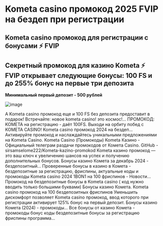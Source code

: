# Kometa casino промокод 2025 FVIP на бездеп при регистрации 

## Kometa casino промокод для регистрации с бонусами ⚡️ FVIP

## Секретный промокод для казино Kometa ⚡️ FVIP открывает следующие бонусы: 100 FS и до 255% бонус на первые три депозита

**Минимальный первый депозит - 500 рублей**

![image](https://github.com/user-attachments/assets/221f6287-137f-4521-bc0f-80623c3881e7)


А Kometa casino промокод еще и 100 FS без депозита предоставит в подарок!
Встречайте: новое kometa casino! это космос!...
ПРОМОКОД: KOMETA на регистрацию - даёт 100FS. Выходи на орбиту побед с KOMETA CASINO!
Kometa casino промокод 2024 на бездеп...
Активируйте промокод и наслаждайтесь уникальными предложениями на Kometa Casino.
Kometa Casino (Промокоды)
Kometa Казино - Официальный телеграм раздачи промокодов от Комета Casino.
GitHub - sirsamselome222/Kometa-kazino-promokod
Kometa казино промокод — это ваш ключ к увеличению шансов на успех и получению дополнительных бонусов.
Бонусы казино Комета за декабрь 2024 - бездепозитный...
Проверенные бонусы в казино в Комета - бездепозитные за регистрацию, фриспины, актуальные коды и промокоды
Kometa casino 2024 1BON1 на 100 фриспинов - Новости...
Промокод на бездепозитные бонусы в Kometa casino ( код нужно вводить только большими буквами) Бонусы казино Комета.
Kometa casino промокод на 100 бездепозитных фриспинов
Уменьшить дискомфорт позволяет Kometa casino промокод, ввод которого при регистрации активирует 125% бонус на первый депозит.
Бонусы казино Комета (2024) - промокоды...
Все бонусы от казино Комета - промокоды бонус коды бездепозитные бонусы за регистрацию фриспины программа...
